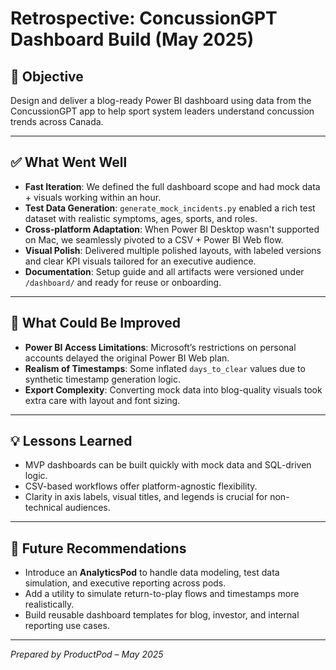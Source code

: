 # Retrospective: ConcussionGPT Dashboard Build (May 2025)

## 🎯 Objective
Design and deliver a blog-ready Power BI dashboard using data from the ConcussionGPT app to help sport system leaders understand concussion trends across Canada.

---

## ✅ What Went Well
- **Fast Iteration**: We defined the full dashboard scope and had mock data + visuals working within an hour.
- **Test Data Generation**: `generate_mock_incidents.py` enabled a rich test dataset with realistic symptoms, ages, sports, and roles.
- **Cross-platform Adaptation**: When Power BI Desktop wasn't supported on Mac, we seamlessly pivoted to a CSV + Power BI Web flow.
- **Visual Polish**: Delivered multiple polished layouts, with labeled versions and clear KPI visuals tailored for an executive audience.
- **Documentation**: Setup guide and all artifacts were versioned under `/dashboard/` and ready for reuse or onboarding.

---

## 🤔 What Could Be Improved
- **Power BI Access Limitations**: Microsoft’s restrictions on personal accounts delayed the original Power BI Web plan.
- **Realism of Timestamps**: Some inflated `days_to_clear` values due to synthetic timestamp generation logic.
- **Export Complexity**: Converting mock data into blog-quality visuals took extra care with layout and font sizing.

---

## 💡 Lessons Learned
- MVP dashboards can be built quickly with mock data and SQL-driven logic.
- CSV-based workflows offer platform-agnostic flexibility.
- Clarity in axis labels, visual titles, and legends is crucial for non-technical audiences.

---

## 🔁 Future Recommendations
- Introduce an **AnalyticsPod** to handle data modeling, test data simulation, and executive reporting across pods.
- Add a utility to simulate return-to-play flows and timestamps more realistically.
- Build reusable dashboard templates for blog, investor, and internal reporting use cases.

---

*Prepared by ProductPod – May 2025*